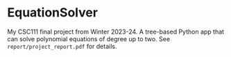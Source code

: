 # EquationSolver
My CSC111 final project from Winter 2023-24.
A tree-based Python app that can solve polynomial equations of degree up to two.
See `report/project_report.pdf` for details.
